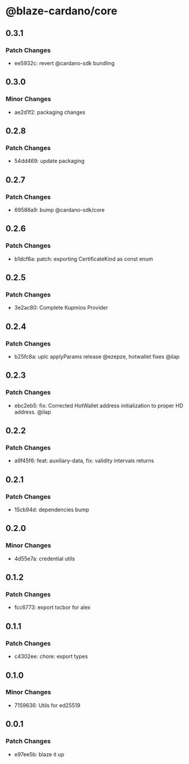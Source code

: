 # @blaze-cardano/core

## 0.3.1

### Patch Changes

- ee5932c: revert @cardano-sdk bundling

## 0.3.0

### Minor Changes

- ae2d1f2: packaging changes

## 0.2.8

### Patch Changes

- 54dd469: update packaging

## 0.2.7

### Patch Changes

- 69586a9: bump @cardano-sdk/core

## 0.2.6

### Patch Changes

- b1dcf6a: patch: exporting CertificateKind as const enum

## 0.2.5

### Patch Changes

- 3e2ac80: Complete Kupmios Provider

## 0.2.4

### Patch Changes

- b25fc8a: uplc applyParams release @ezepze, hotwallet fixes @ilap

## 0.2.3

### Patch Changes

- ebc2eb5: fix: Corrected HotWallet address initialization to proper HD address. @ilap

## 0.2.2

### Patch Changes

- a9f45f6: feat: auxiliary-data, fix: validity intervals returns

## 0.2.1

### Patch Changes

- 15cb94d: dependencies bump

## 0.2.0

### Minor Changes

- 4d55e7a: credential utils

## 0.1.2

### Patch Changes

- fcc6773: export txcbor for alex

## 0.1.1

### Patch Changes

- c4302ee: chore: export types

## 0.1.0

### Minor Changes

- 7159636: Utils for ed25519

## 0.0.1

### Patch Changes

- e97ee5b: blaze it up
